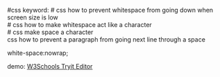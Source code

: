 #css 
keyword:
	# css how to prevent whitespace from going down when screen size is low  
	# css how to make whitespace act like a character  
	# css make space a character  
	css how to prevent a paragraph from going next line through a space
  
white-space:nowrap;

demo:
[W3Schools Tryit Editor](https://www.w3schools.com/cssref/tryit.php?filename=trycss_text_white-space)